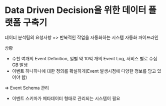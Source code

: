# Data Driven Decision을 위한 데이터 플랫폼 구축기

데이터 분석팀의 요청사항 => 반복적인 작업을 자동화하는 시스템
자동화 파이프라인

상황
- 수천 여개의 Event Definition, 일별 약 10억 개의 Event Log, 서비스 별로 수십 GB 발생
- 이벤트 하나하나에 대한 정의를 확실하게(Event 발생시점에 다양한 정보를 담고 있어야 함)

=> Event Schema 관리
- 이벤트 스키마가 메타데이터 형태로 관리되는 시스템이 필요








